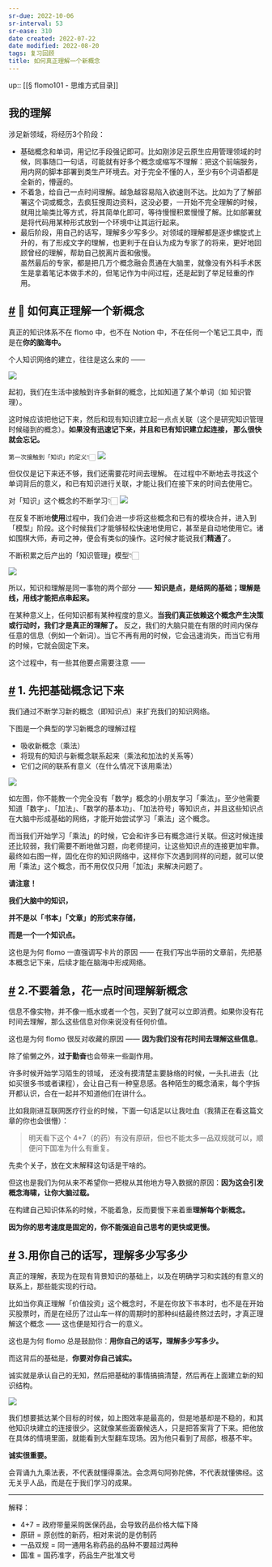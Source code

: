 ```yaml
---
sr-due: 2022-10-06
sr-interval: 53
sr-ease: 310
date created: 2022-07-22
date modified: 2022-08-20
tags: 复习回顾
title: 如何真正理解一个新概念
---
```


up:: [[§ flomo101 - 思维方式目录]]

## 我的理解

涉足新领域，将经历3个阶段：

- 基础概念和单词，用记忆手段强记即可。比如刚涉足云原生应用管理领域的时候，同事随口一句话，可能就有好多个概念或缩写不理解：把这个前端服务，用内网的脚本部署到类生产环境去。对于完全不懂的人，至少有6个词语都是全新的，懵逼的。
- 不着急，给自己一点时间理解。越急越容易陷入欲速则不达。比如为了了解部署这个词或概念，去疯狂搜周边资料，这没必要，一开始不完全理解的时候，就用比喻类比等方式，将其简单化即可，等待慢慢积累慢慢了解。比如部署就是将代码用某种形式放到一个环境中让其运行起来。
- 最后阶段，用自己的话写，理解多少写多少。对领域的理解都是逐步螺旋式上升的，有了形成文字的理解，也更利于在自认为成为专家了的将来，更好地回顾曾经的理解，帮助自己脱离片面和傲慢。  
虽然最后的专家，都是把几万个概念融会贯通在大脑里，就像没有外科手术医生是拿着笔记本做手术的，但笔记作为中间过程，还是起到了举足轻重的作用。

## [#](https://help.flomoapp.com/thinking/knowledge.html#%F0%9F%8E%AF-%E5%A6%82%E4%BD%95%E7%9C%9F%E6%AD%A3%E7%90%86%E8%A7%A3%E4%B8%80%E4%B8%AA%E6%96%B0%E6%A6%82%E5%BF%B5) 🎯 如何真正理解一个新概念

真正的知识体系不在 flomo 中，也不在 Notion 中，不在任何一个笔记工具中，而是在**你的脑海中。**

个人知识网络的建立，往往是这么来的 ——

![](https://img2.oldwinter.top/如何真正理解一个新概念_image_1.png)

起初，我们在生活中接触到许多新鲜的概念，比如知道了某个单词（如 知识管理）。

这时候应该把他记下来，然后和现有知识建立起一点点关联（这个是研究知识管理时候碰到的概念）。**如果没有迅速记下来，并且和已有知识建立起连接， 那么很快就会忘记。**

`第一次接触到「知识」的定义👇🏻` ![](https://img2.oldwinter.top/如何真正理解一个新概念_image_2.png)

但仅仅是记下来还不够，我们还需要花时间去理解。 在过程中不断地去寻找这个单词背后的意义，和已有知识进行关联，才能让我们在接下来的时间去使用它。

对「知识」这个概念的不断学习👇🏻 ![](https://img2.oldwinter.top/如何真正理解一个新概念_image_3.png)

在反复不断地**使用**过程中，我们会进一步将这些概念和已有的模块合并，进入到「模型」阶段。这个时候我们才能够轻松快速地使用它，甚至是自动地使用它。诸如围棋大师，寿司之神，便会有类似的操作。这时候才能说我们**精通**了。

不断积累之后产出的「知识管理」模型👇🏻

![](https://img2.oldwinter.top/如何真正理解一个新概念_image_4.png)

所以，知识和理解是同一事物的两个部分 —— **知识是点，是结网的基础；理解是线，用线才能把点串起来。**

在某种意义上，任何知识都有某种程度的意义。**当我们真正依赖这个概念产生决策或行动时，我们才是真正的理解了。** 反之，我们的大脑只能在有限的时间内保存任意的信息（例如一个新词）。当它不再有用的时候，它会迅速消失，而当它有用的时候，它就会固定下来。

这个过程中，有一些其他要点需要注意 ——

## [#](https://help.flomoapp.com/thinking/knowledge.html#_1-%E5%85%88%E6%8A%8A%E5%9F%BA%E7%A1%80%E6%A6%82%E5%BF%B5%E8%AE%B0%E4%B8%8B%E6%9D%A5) 1. 先把基础概念记下来

我们通过不断学习新的概念（即知识点）来扩充我们的知识网络。

下图是一个典型的学习新概念的理解过程

- 吸收新概念（乘法）
- 将现有的知识与新概念联系起来（乘法和加法的关系等）
- 它们之间的联系有意义（在什么情况下该用乘法）

![](https://img2.oldwinter.top/如何真正理解一个新概念_image_5.png)

如左图，你不能教一个完全没有「数学」概念的小朋友学习「乘法」。至少他需要知道「数字」、「加法」、「数学的基本功」、「加法符号」等知识点，并且这些知识点在大脑中形成基础的网络，才能开始尝试学习「乘法」这个概念。

而当我们开始学习「乘法」的时候，它会和许多已有概念进行关联。但这时候连接还比较弱，我们需要不断地做习题，向老师提问，让这些知识点的连接更加牢靠。最终如右图一样，固化在你的知识网络中，这样你下次遇到同样的问题，就可以使用「乘法」这个概念，而不用仅仅只用「加法」来解决问题了。

**请注意！**

**我们大脑中的知识，**

**并不是以「书本」「文章」的形式来存储，**

**而是一个一个知识点。**

这也是为何 flomo 一直强调写卡片的原因 —— 在我们写出华丽的文章前，先把基本概念记下来，后续才能在脑海中形成网络。

## [#](https://help.flomoapp.com/thinking/knowledge.html#_2-%E4%B8%8D%E8%A6%81%E7%9D%80%E6%80%A5-%E8%8A%B1%E4%B8%80%E7%82%B9%E6%97%B6%E9%97%B4%E7%90%86%E8%A7%A3%E6%96%B0%E6%A6%82%E5%BF%B5) 2.不要着急，花一点时间理解新概念

信息不像实物，并不像一瓶水或者一个包，买到了就可以立即消费。如果你没有花时间去理解，那么这些信息对你来说没有任何价值。

这也是为何 flomo 很反对收藏的原因 —— **因为我们没有花时间去理解这些信息**。

除了偷懒之外，**过于勤奋**也会带来一些副作用。

许多时候开始学习陌生的领域， 还没有摸清楚主要脉络的时候，一头扎进去（比如买很多书或者课程），会让自己有一种窒息感。各种陌生的概念涌来，每个字拆开都认识，合在一起并不知道他们在讲什么。

比如我刚进互联网医疗行业的时候，下面一句话足以让我吐血（我猜正在看这篇文章的你也会很懵）：

> 明天看下这个 4+7（的药）有没有原研，但也不能太多一品双规就可以，顺便问下国准为什么有重复。

先卖个关子，放在文末解释这句话是干啥的。

但这也是我们为何从来不希望你一把梭从其他地方导入数据的原因：**因为这会引发概念海啸，让你大脑过载。**

在构建自己知识体系的时候，不能着急，反而要慢下来着重**理解每个新概念。**

**因为你的思考速度是固定的，你不能强迫自己思考的更快或更慢。**

## [#](https://help.flomoapp.com/thinking/knowledge.html#_3-%E7%94%A8%E4%BD%A0%E8%87%AA%E5%B7%B1%E7%9A%84%E8%AF%9D%E5%86%99-%E7%90%86%E8%A7%A3%E5%A4%9A%E5%B0%91%E5%86%99%E5%A4%9A%E5%B0%91) 3.用你自己的话写，理解多少写多少

真正的理解，表现为在现有背景知识的基础上，以及在明确学习和实践的有意义的联系上，那些能实现的行动。

比如当你真正理解「价值投资」这个概念时，不是在你放下书本时，也不是在开始买股票时，而是在经历了过山车一样的周期时的那种纠结最终熬过去时，才真正理解这个概念 —— 这也便是知行合一的意义。

这也是为何 flomo 总是鼓励你：**用你自己的话写，理解多少写多少。**

而这背后的基础是，**你要对你自己诚实。**

诚实就是承认自己的无知，然后把基础的事情搞搞清楚，然后再在上面建立新的知识结构。

![](https://img2.oldwinter.top/Extras/Media/meaning006.png)

我们想要抵达某个目标的时候，如上图效率是最高的，但是地基却是不稳的，和其他知识块建立的连接很少。这就像某些面霸候选人，只是把答案背了下来。把他放在具体的情境里面，就能看到大型翻车现场。因为他只看到了局部，根基不牢。

**诚实很重要。**

会背诵九九乘法表，不代表就懂得乘法。会念两句阿弥陀佛，不代表就懂佛经。这无关乎人品，而是在于我们学习的成果。

___

解释：

- 4+7 = 政府带量采购医保药品，会导致药品价格大幅下降
- 原研 = 原创性的新药，相对来说的是仿制药
- 一品双规 = 同一通用名称药品的品种不要超过两种
- 国准 = 国药准字，药品生产批准文号
